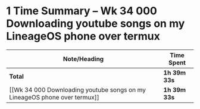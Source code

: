 # 1 Time Summary – Wk 34 000 Downloading youtube songs on my LineageOS phone over termux

| Note/Heading | Time Spent |
|--------------|------------|
| **Total** | **1h 39m 33s** |
| [[Wk 34 000 Downloading youtube songs on my LineageOS phone over termux]] | **1h 39m 33s** |

